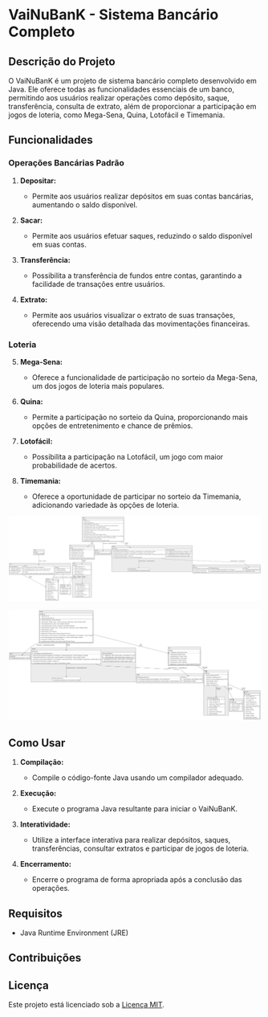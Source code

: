 # VaiNuBanK - Sistema Bancário Completo

## Descrição do Projeto

O VaiNuBanK é um projeto de sistema bancário completo desenvolvido em Java. Ele oferece todas as funcionalidades
essenciais de um banco, permitindo aos usuários realizar operações como depósito, saque, transferência, consulta de
extrato, além de proporcionar a participação em jogos de loteria, como Mega-Sena, Quina, Lotofácil e Timemania.

## Funcionalidades

### Operações Bancárias Padrão

1. **Depositar:**

    - Permite aos usuários realizar depósitos em suas contas bancárias, aumentando o saldo disponível.
2. **Sacar:**

    - Permite aos usuários efetuar saques, reduzindo o saldo disponível em suas contas.
3. **Transferência:**

    - Possibilita a transferência de fundos entre contas, garantindo a facilidade de transações entre usuários.
4. **Extrato:**

    - Permite aos usuários visualizar o extrato de suas transações, oferecendo uma visão detalhada das movimentações
      financeiras.

### Loteria

5. **Mega-Sena:**

    - Oferece a funcionalidade de participação no sorteio da Mega-Sena, um dos jogos de loteria mais populares.
6. **Quina:**

    - Permite a participação no sorteio da Quina, proporcionando mais opções de entretenimento e chance de prêmios.
7. **Lotofácil:**

    - Possibilita a participação na Lotofácil, um jogo com maior probabilidade de acertos.
8. **Timemania:**

    - Oferece a oportunidade de participar no sorteio da Timemania, adicionando variedade às opções de loteria.

![Main_structure.png](src%2FMain_structure.png)

![Banco_structure.png](src%2Fbanco%2FBanco_structure.png)

## Como Usar

1. **Compilação:**

    - Compile o código-fonte Java usando um compilador adequado.
2. **Execução:**

    - Execute o programa Java resultante para iniciar o VaiNuBanK.
3. **Interatividade:**

    - Utilize a interface interativa para realizar depósitos, saques, transferências, consultar extratos e participar de
      jogos de loteria.
4. **Encerramento:**

    - Encerre o programa de forma apropriada após a conclusão das operações.

## Requisitos

- Java Runtime Environment (JRE)

## Contribuições

## Licença

Este projeto está licenciado sob a [Licença MIT](#).

